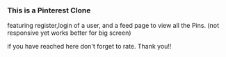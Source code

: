 ### This is a Pinterest Clone 

featuring register,login of a user, and a feed page to view all the Pins. (not responsive yet works better for big screen)

if you have reached here don't forget to rate. Thank you!!